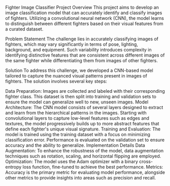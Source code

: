 Fighter Image Classifier Project
Overview
This project aims to develop an image classification model that can accurately identify and classify images of fighters. Utilizing a convolutional neural network (CNN), the model learns to distinguish between different fighters based on their visual features from a curated dataset.

Problem Statement
The challenge lies in accurately classifying images of fighters, which may vary significantly in terms of pose, lighting, background, and equipment. Such variability introduces complexity in identifying distinctive features that are consistent across different images of the same fighter while differentiating them from images of other fighters.

Solution
To address this challenge, we developed a CNN-based model tailored to capture the nuanced visual patterns present in images of fighters. The solution involves several key steps:

Data Preparation: Images are collected and labeled with their corresponding fighter class. This dataset is then split into training and validation sets to ensure the model can generalize well to new, unseen images.
Model Architecture: The CNN model consists of several layers designed to extract and learn from the hierarchical patterns in the images. Starting with convolutional layers to capture low-level features such as edges and textures, the model progressively builds up to more abstract features that define each fighter's unique visual signature.
Training and Evaluation: The model is trained using the training dataset with a focus on minimizing classification error. Performance is evaluated on the validation set to ensure accuracy and the ability to generalize.
Implementation Details
Data Augmentation: To enhance the robustness of the model, data augmentation techniques such as rotation, scaling, and horizontal flipping are employed.
Optimization: The model uses the Adam optimizer with a binary cross-entropy loss function, fine-tuned to achieve the best performance.
Metrics: Accuracy is the primary metric for evaluating model performance, alongside other metrics to provide insights into areas such as precision and recall.
